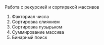 Работа с рекурсией и сортирвкой массивов
1) Факториал числа
2) Сортировка слиянием
3) Сортировка пузырьком
4) Суммирование массива
5) Бинарный поиск
